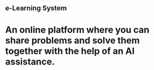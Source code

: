 e-Learning System
---

An online platform where you can share problems and solve them together with the help of an AI assistance.
===

